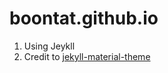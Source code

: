 # boontat.github.io

1. Using Jeykll
2. Credit to [jekyll-material-theme](https://github.com/jameshamann/jekyll-material-theme)




